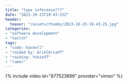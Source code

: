 ```yaml
---
title: "type inference???"
date: "2023-10-23T19:43:25Z"
header:
  teaser: "/assets/thumbs/2023-10-23-19-43-25.jpg"
categories:
- "software development"
- "twitch"
tags:
- "code: haskell"
- "raided by: ArielAriaVT"
- "raiding: YukieVT"
- "rumor"
---
```

{% include video id="877523896" provider="vimeo" %}
